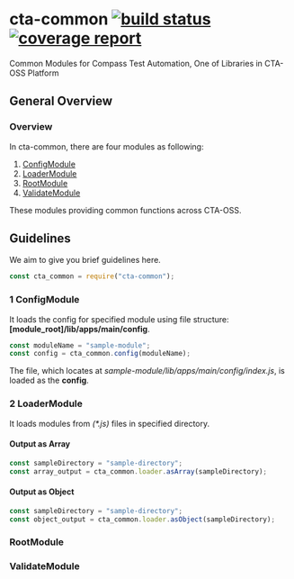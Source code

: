 # cta-common [ ![build status](https://git.sami.int.thomsonreuters.com/compass/cta-common/badges/master/build.svg)](https://git.sami.int.thomsonreuters.com/compass/cta-common/commits/master) [![coverage report](https://git.sami.int.thomsonreuters.com/compass/cta-common/badges/master/coverage.svg)](https://git.sami.int.thomsonreuters.com/compass/cta-common/commits/master)

Common Modules for Compass Test Automation, One of Libraries in CTA-OSS Platform

## General Overview

### Overview

In cta-common, there are four modules as following:

1. [ConfigModule](#1-configmodule)
1. [LoaderModule](#2-loadermodule)
1. [RootModule](#rootmodule)
1. [ValidateModule](#validatemodule)

These modules providing common functions across CTA-OSS.

## Guidelines

We aim to give you brief guidelines here.

```javascript
const cta_common = require("cta-common");
```

### 1 ConfigModule

It loads the config for specified module using file structure: **[module_root]/lib/apps/main/config**.

```javascript
const moduleName = "sample-module";
const config = cta_common.config(moduleName);
```

The file, which locates at _sample-module/lib/apps/main/config/index.js_, is loaded as the **config**.

### 2 LoaderModule

It loads modules from _(*.js)_ files in specified directory.

#### Output as Array

```javascript
const sampleDirectory = "sample-directory";
const array_output = cta_common.loader.asArray(sampleDirectory);
```

#### Output as Object

```javascript
const sampleDirectory = "sample-directory";
const object_output = cta_common.loader.asObject(sampleDirectory);
```

### RootModule

### ValidateModule


